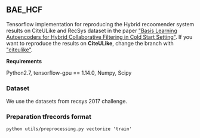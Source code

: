 ## BAE_HCF

Tensorflow implementation for reproducing the Hybrid recoomender system results on CiteULike and RecSys dataset in the paper ["Basis Learning Autoencoders for Hybrid Collaborative Filtering in Cold Start Setting"](http://kalman.kaist.ac.kr/assets/papers/MLSP-2.pdf). If you want to reproduce the results on **CiteULike**, change the branch with <a href="https://github.com/kaiser5072/BAE-HCF/tree/citeulike">"citeulike"</a>.



**Requirements**

Python2.7, tensorflow-gpu == 1.14.0, Numpy, Scipy



### Dataset

We use the datasets from recsys 2017 challenge.



### Preparation tfrecords format

```python utils/preprocessing.py vectorize 'train'```

